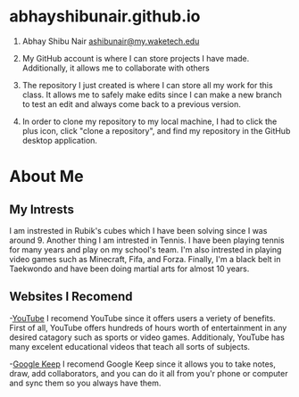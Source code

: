 # abhayshibunair.github.io

1. Abhay Shibu Nair ashibunair@my.waketech.edu

2. My GitHub account is where I can store projects I have made. Additionally, it allows me to collaborate with others 

3. The repository I just created is where I can store all my work for this class. It allows me to safely make edits since I can make a new branch to test an edit and always come back to a previous version.  

4. In order to clone my repository to my local machine, I had to click the plus icon, click "clone a repository", and find my repository in the GitHub desktop application.


# About Me
## My Intrests
I am instrested in Rubik's cubes which I have been solving since I was around 9. Another thing I am intrested in Tennis. I have been playing tennis for many years and play on my school's team. I'm also intrested in playing video games such as Minecraft, Fifa, and Forza. Finally, I'm a black belt in Taekwondo and have been doing martial arts for almost 10 years. 
## Websites I Recomend
-[YouTube](https://www.youtube.com/) I recomend YouTube since it offers users a veriety of benefits. First of all, YouTube offers hundreds of hours worth of entertainment in any desired catagory such as sports or video games. Additionaly, YouTube has many excelent educational videos that teach all sorts of subjects.

-[Google Keep](https://www.keep.google.com/u/0/) I recomend Google Keep since it allows you to take notes, draw, add collaborators, and you can do it all from you'r phone or computer and sync them so you always have them. 
